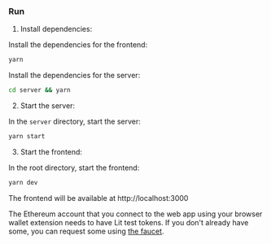 ### Run

1. Install dependencies:

Install the dependencies for the frontend:

```bash
yarn
```

Install the dependencies for the server:

```bash
cd server && yarn
```

2. Start the server:

In the `server` directory, start the server:

```bash
yarn start
```

3. Start the frontend:

In the root directory, start the frontend:

```bash
yarn dev
```

The frontend will be available at http://localhost:3000

The Ethereum account that you connect to the web app using your browser wallet extension needs to have Lit test tokens. If you don't already have some, you can request some using [the faucet](https://chronicle-yellowstone-faucet.getlit.dev/).
